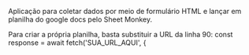 Aplicação para coletar dados por meio de formulário HTML e lançar em planilha do google docs pelo Sheet Monkey.

Para criar a própria planilha, basta substituir a URL da linha 90:
const response = await fetch('SUA_URL_AQUI', {
